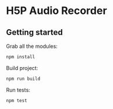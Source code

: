 # H5P Audio Recorder

## Getting started

Grab all the modules:

```bash
npm install
```

Build project:

```bash
npm run build
```

Run tests:

```bash
npm test
```
